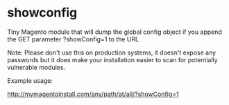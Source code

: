 # showconfig
Tiny Magento module that will dump the global config object if you 
append the GET parameter ?showConfig=1 to the URL

Note: Please don't use this on production systems, it doesn't
expose any passwords but it does make your installation
easier to scan for potentially vulnerable modules.

Example usage:

http://mymagentoinstall.com/any/path/at/all/?showConfig=1
